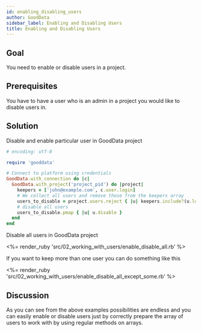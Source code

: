 ```yaml
---
id: enabling_disabling_users
author: GoodData
sidebar_label: Enabling and Disabling Users
title: Enabling and Disabling Users
---
```


Goal
-------

You need to enable or disable users in a project.

Prerequisites
-------------

You have to have a user who is an admin in a project you would like to
disable users in.

Solution
--------

Disable and enable particular user in GoodData project


```ruby
# encoding: utf-8

require 'gooddata'

# Connect to platform using credentials
GoodData.with_connection do |c|
  GoodData.with_project('project_pid') do |project|
    keepers = ['john@example.com', c.user.login]
    # We collect all users and remove those from the keepers array
    users_to_disable = project.users.reject { |u| keepers.include?(u.login) }
    # disable all users
    users_to_disable.pmap { |u| u.disable }
  end
end
```

Disable all users in GoodData project

&lt;%= render\_ruby
'src/02\_working\_with\_users/enable\_disable\_all.rb' %&gt;

If you want to keep more than one user you can do something like this

&lt;%= render\_ruby
'src/02\_working\_with\_users/enable\_disable\_all\_except\_some.rb'
%&gt;

Discussion
----------

As you can see from the above examples possibilities are endless and you
can easily enable or disable users just by correctly prepare the array
of users to work with by using regular methods on arrays.
